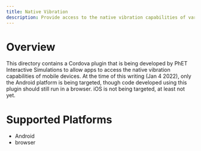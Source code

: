```yaml
---
title: Native Vibration
description: Provide access to the native vibration capabilities of various platforms.
---
```


# Overview

This directory contains a Cordova plugin that is being developed by PhET Interactive Simulations to allow apps to access
the native vibration capabilities of mobile devices.  At the time of this writing (Jan 4 2022), only the Android
platform is being targeted, though code developed using this plugin should still run in a browser.  iOS is not being
targeted, at least not yet.

# Supported Platforms

- Android
- browser

